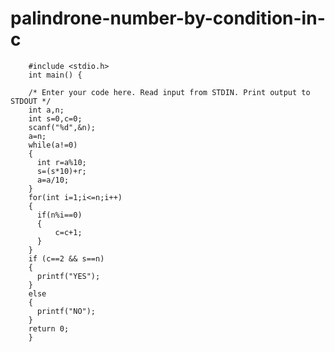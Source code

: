 # palindrone-number-by-condition-in-c



        #include <stdio.h>
        int main() {

        /* Enter your code here. Read input from STDIN. Print output to STDOUT */
        int a,n;
        int s=0,c=0;
        scanf("%d",&n);
        a=n;
        while(a!=0)
        {
          int r=a%10;
          s=(s*10)+r;
          a=a/10;
        }
        for(int i=1;i<=n;i++)
        {
          if(n%i==0)
          {
              c=c+1;
          }
        }
        if (c==2 && s==n)
        {
          printf("YES");
        }
        else
        {
          printf("NO");
        }
        return 0;
        }
